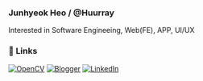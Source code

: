 ### Junhyeok Heo  /  @Huurray
Interested in Software Engineeing, Web(FE), APP, UI/UX

### 📡 Links
[![OpenCV](https://img.shields.io/badge/opencv-%23white.svg?style=for-the-badge&logo=opencv&logoColor=white)](https://www.notion.so/CV-cb10e79133b44b63a72ec62cfa5846c7)
[![Blogger](https://img.shields.io/badge/Blogger-FF5722?style=for-the-badge&logo=blogger&logoColor=white)](https://velog.io/@huurray)
[![LinkedIn](https://img.shields.io/badge/linkedin-%230077B5.svg?style=for-the-badge&logo=linkedin&logoColor=white)](https://www.linkedin.com/in/junhyeok-heo-14b359201/)
